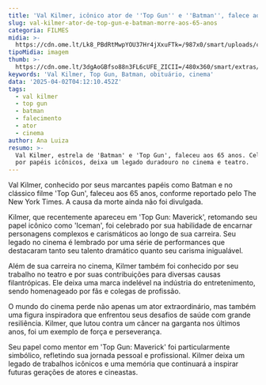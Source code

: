 ```yaml
---
title: 'Val Kilmer, icônico ator de ''Top Gun'' e ''Batman'', falece aos 65 anos'
slug: val-kilmer-ator-de-top-gun-e-batman-morre-aos-65-anos
categoria: FILMES
midia: >-
  https://cdn.ome.lt/Lk8_PBdRtMwpYOU37Hr4jXxuFTk=/987x0/smart/uploads/conteudo/fotos/images-2.jpeg
tipoMidia: imagem
thumb: >-
  https://cdn.ome.lt/3dgAoGBfso88n3FL6cUFE_ZICII=/480x360/smart/extras/conteudos/images-2.jpeg
keywords: 'Val Kilmer, Top Gun, Batman, obituário, cinema'
data: '2025-04-02T04:12:10.452Z'
tags:
  - val kilmer
  - top gun
  - batman
  - falecimento
  - ator
  - cinema
author: Ana Luiza
resumo: >-
  Val Kilmer, estrela de 'Batman' e 'Top Gun', faleceu aos 65 anos. Celebrado
  por papéis icônicos, deixa um legado duradouro no cinema e teatro.
---
```


Val Kilmer, conhecido por seus marcantes papéis como Batman e no clássico filme 'Top Gun', faleceu aos 65 anos, conforme reportado pelo The New York Times. A causa da morte ainda não foi divulgada.

Kilmer, que recentemente apareceu em 'Top Gun: Maverick', retomando seu papel icônico como 'Iceman', foi celebrado por sua habilidade de encarnar personagens complexos e carismáticos ao longo de sua carreira. Seu legado no cinema é lembrado por uma série de performances que destacaram tanto seu talento dramático quanto seu carisma inigualável.

Além de sua carreira no cinema, Kilmer também foi conhecido por seu trabalho no teatro e por suas contribuições para diversas causas filantrópicas. Ele deixa uma marca indelével na indústria do entretenimento, sendo homenageado por fãs e colegas de profissão.

O mundo do cinema perde não apenas um ator extraordinário, mas também uma figura inspiradora que enfrentou seus desafios de saúde com grande resiliência. Kilmer, que lutou contra um câncer na garganta nos últimos anos, foi um exemplo de força e perseverança.

Seu papel como mentor em 'Top Gun: Maverick' foi particularmente simbólico, refletindo sua jornada pessoal e profissional. Kilmer deixa um legado de trabalhos icônicos e uma memória que continuará a inspirar futuras gerações de atores e cineastas.

